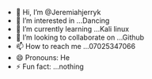 - 👋 Hi, I’m @Jeremiahjerryk
- 👀 I’m interested in ...Dancing
- 🌱 I’m currently learning ...Kali linux
- 💞️ I’m looking to collaborate on ...Github
- 📫 How to reach me ...07025347066
- 😄 Pronouns: He
- ⚡ Fun fact: ...nothing

<!---
Jeremiahjerryk/Jeremiahjerryk is a ✨ special ✨ repository because its `README.md` (this file) appears on your GitHub profile.
You can click the Preview link to take a look at your changes.
--->
